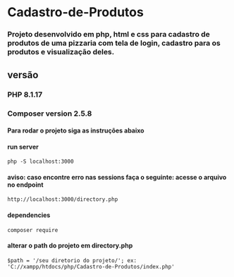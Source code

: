 # Cadastro-de-Produtos
### Projeto desenvolvido em php, html e css para cadastro de produtos de uma pizzaria com tela de login, cadastro para os produtos e visualização deles. 



## versão

### PHP 8.1.17 
### Composer version 2.5.8

#### Para rodar o projeto siga as instruções abaixo

#### run server

    php -S localhost:3000

#### aviso: caso encontre erro nas sessions faça o seguinte: acesse o arquivo no endpoint

    http://localhost:3000/directory.php

#### dependencies

    composer require

#### alterar o path do projeto em directory.php

    $path = '/seu diretorio do projeto/'; ex: 'C://xampp/htdocs/php/Cadastro-de-Produtos/index.php'
